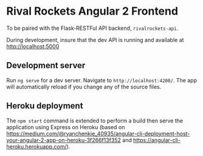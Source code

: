 # Rival Rockets Angular 2 Frontend

To be paired with the Flask-RESTFul API backend, `rivalrockets-api`.

During development, insure that the dev API is running and available at <http://localhost:5000>

## Development server

Run `ng serve` for a dev server. Navigate to `http://localhost:4200/`. The app will automatically reload if you change any of the source files.

## Heroku deployment

The `npm start` command is extended to perform a build then serve the application using Express on Heroku (based on <https://medium.com/@ryanchenkie_40935/angular-cli-deployment-host-your-angular-2-app-on-heroku-3f266f13f352> and <https://angular-cli-heroku.herokuapp.com/>).